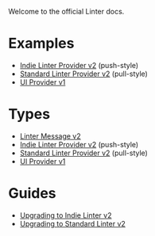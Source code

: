 Welcome to the official Linter docs.

# Examples

- [Indie Linter Provider v2](examples/indie-linter-v2.md) (push-style)
- [Standard Linter Provider v2](examples/standard-linter-v2.md) (pull-style)
- [UI Provider v1](examples/ui-provider-v1.md)

# Types

- [Linter Message v2](types/linter-message-v2.md)
- [Indie Linter Provider v2](types/indie-linter-v2.md) (push-style)
- [Standard Linter Provider v2](types/standard-linter-v2.md) (pull-style)
- [UI Provider v1](types/ui-provider-v1.md)

# Guides

- [Upgrading to Indie Linter v2](guides/upgrading-to-indie-linter-v2.md)
- [Upgrading to Standard Linter v2](guides/upgrading-to-standard-linter-v2.md)

